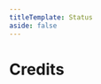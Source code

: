 ```yaml
---
titleTemplate: Status
aside: false
---
```


# Credits

<Credits :credits="credits"/>

<script setup>
const credits = [
  {
    element: { name: "Tatar translation" },
    name: {
      name: "Amirhan-Taipovjan-Greatest-I",
      link: "https://github.com/Amirhan-Taipovjan-Greatest-I",
    },
  },
  {
    element: { name: "Spanish translation" },
    name: {
      name: "DMike85",
      link: "https://github.com/DMike85",
    },
  },
  {
    element: { name: "Russian translation" },
    name: {
      name: "Rozbiynk",
      link: "https://github.com/Rozbiynk",
    },
  }
];
</script>
